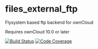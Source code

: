 # files_external_ftp
Flysystem based ftp backend for ownCloud

Requires ownCloud 10.0 or later

[![Build Status](https://drone.owncloud.com/api/badges/owncloud/files_external_ftp/status.svg?branch=master)](https://drone.owncloud.com/owncloud/files_external_ftp)
[![Code Coverage](https://codecov.io/gh/owncloud/files_external_ftp/branch/master/graph/badge.svg)](https://codecov.io/gh/owncloud/files_external_ftp)
